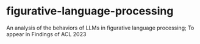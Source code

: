 # figurative-language-processing
An analysis of the behaviors of LLMs in figurative language processing; To appear in Findings of ACL 2023
